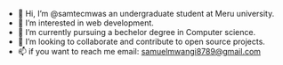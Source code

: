 - 👋 Hi, I’m @samtecmwas an undergraduate student at Meru university.
- 👀 I’m interested in web development.
- 🌱 I’m currently pursuing a bechelor degree in Computer science.
- 💞️ I’m looking to collaborate and contribute to  open source projects.
- 📫 if you want to reach me email: samuelmwangi8789@gmail.com

<!---
samtecmwas/samtecmwas is a ✨ special ✨ repository because its `README.md` (this file) appears on your GitHub profile.
You can click the Preview link to take a look at your changes.
--->
